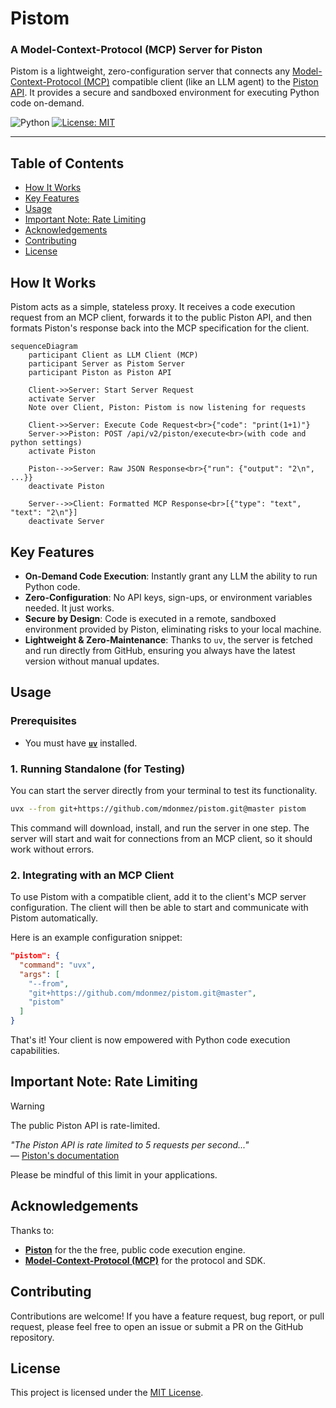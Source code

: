 # Pistom

### A Model-Context-Protocol (MCP) Server for Piston

Pistom is a lightweight, zero-configuration server that connects any [Model-Context-Protocol (MCP)](https://github.com/modelcontextprotocol) compatible client (like an LLM agent) to the [Piston API](https://github.com/engineer-man/piston). It provides a secure and sandboxed environment for executing Python code on-demand.

![Python](https://img.shields.io/badge/python-3670A0?style=for-the-badge&logo=python&logoColor=ffdd54)
[![License: MIT](https://img.shields.io/badge/License-MIT-yellow.svg?style=for-the-badge)](https://opensource.org/licenses/MIT)

---

## Table of Contents

- [How It Works](#how-it-works)
- [Key Features](#key-features)
- [Usage](#usage)
- [Important Note: Rate Limiting](#important-note-rate-limiting)
- [Acknowledgements](#acknowledgements)
- [Contributing](#contributing)
- [License](#license)

## How It Works

Pistom acts as a simple, stateless proxy. It receives a code execution request from an MCP client, forwards it to the public Piston API, and then formats Piston's response back into the MCP specification for the client.

```mermaid
sequenceDiagram
    participant Client as LLM Client (MCP)
    participant Server as Pistom Server
    participant Piston as Piston API

    Client->>Server: Start Server Request
    activate Server
    Note over Client, Piston: Pistom is now listening for requests

    Client->>Server: Execute Code Request<br>{"code": "print(1+1)"}
    Server->>Piston: POST /api/v2/piston/execute<br>(with code and python settings)
    activate Piston

    Piston-->>Server: Raw JSON Response<br>{"run": {"output": "2\n", ...}}
    deactivate Piston

    Server-->>Client: Formatted MCP Response<br>[{"type": "text", "text": "2\n"}]
    deactivate Server
```

## Key Features

*   **On-Demand Code Execution**: Instantly grant any LLM the ability to run Python code.
*   **Zero-Configuration**: No API keys, sign-ups, or environment variables needed. It just works.
*   **Secure by Design**: Code is executed in a remote, sandboxed environment provided by Piston, eliminating risks to your local machine.
*   **Lightweight & Zero-Maintenance**: Thanks to `uv`, the server is fetched and run directly from GitHub, ensuring you always have the latest version without manual updates.

## Usage

### Prerequisites

*   You must have [**`uv`**](https://docs.astral.sh/uv/) installed.

### 1. Running Standalone (for Testing)

You can start the server directly from your terminal to test its functionality.

```bash
uvx --from git+https://github.com/mdonmez/pistom.git@master pistom
```

This command will download, install, and run the server in one step. The server will start and wait for connections from an MCP client, so it should work without errors.

### 2. Integrating with an MCP Client

To use Pistom with a compatible client, add it to the client's MCP server configuration. The client will then be able to start and communicate with Pistom automatically.

Here is an example configuration snippet:

```json
"pistom": {
  "command": "uvx",
  "args": [
    "--from",
    "git+https://github.com/mdonmez/pistom.git@master",
    "pistom"
  ]
}
```

That's it! Your client is now empowered with Python code execution capabilities.

## Important Note: Rate Limiting

> [!WARNING]
> The public Piston API is rate-limited.
>
> *"The Piston API is rate limited to 5 requests per second..."*  
> — [Piston's documentation](https://github.com/engineer-man/piston)
>
> Please be mindful of this limit in your applications.

## Acknowledgements

Thanks to:
-   **[Piston](https://github.com/engineer-man/piston)** for the the free, public code execution engine.
-   **[Model-Context-Protocol (MCP)](https://github.com/modelcontextprotocol)** for the protocol and SDK.

## Contributing

Contributions are welcome! If you have a feature request, bug report, or pull request, please feel free to open an issue or submit a PR on the GitHub repository.

## License

This project is licensed under the [MIT License](/LICENSE).
